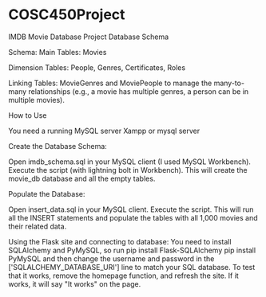 # COSC450Project
IMDB Movie Database Project
Database Schema

Schema:
Main Tables: Movies

Dimension Tables: People, Genres, Certificates, Roles

Linking Tables: MovieGenres and MoviePeople to manage the many-to-many relationships (e.g., a movie has multiple genres, a person can be in multiple movies).

How to Use

You need a running MySQL server Xampp or mysql server

Create the Database Schema:

Open imdb_schema.sql in your MySQL client (I used MySQL Workbench).
Execute the script (with lightning bolt in Workbench). This will create the movie_db database and all the empty tables.

Populate the Database:

Open insert_data.sql in your MySQL client.
Execute the script. This will run all the INSERT statements and populate the tables with all 1,000 movies and their related data.

Using the Flask site and connecting to database:
You need to install SQLAlchemy and PyMySQL, so run
pip install Flask-SQLAlchemy
pip install PyMySQL
and then change the username and password in the ['SQLALCHEMY_DATABASE_URI'] line to match your SQL database.
To test that it works, remove the homepage function, and refresh the site. If it works, it will say "It works" on the page.